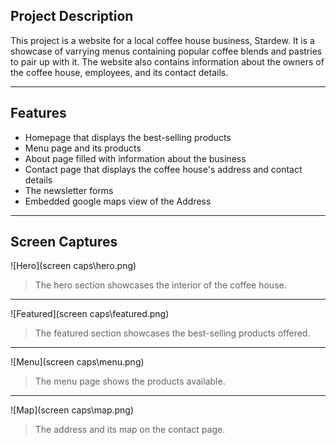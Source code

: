 ## Project Description
This project is a website for a local coffee house business, Stardew. 
It is a showcase of varrying menus containing popular coffee blends 
and pastries to pair up with it. The website also contains 
information about the owners of the coffee house, employees, 
and its contact details.

---

## Features
- Homepage that displays the best-selling products
- Menu page and its products
- About page filled with information about the business
- Contact page that displays the coffee house's address and contact details
- The newsletter forms
- Embedded google maps view of the Address

---

## Screen Captures
![Hero](screen caps\hero.png)
> The hero section showcases the interior of the coffee house.

---

![Featured](screen caps\featured.png)
> The featured section showcases the best-selling products offered.

---

![Menu](screen caps\menu.png)
> The menu page shows the products available.

---

![Map](screen caps\map.png)
> The address and its map on the contact page.